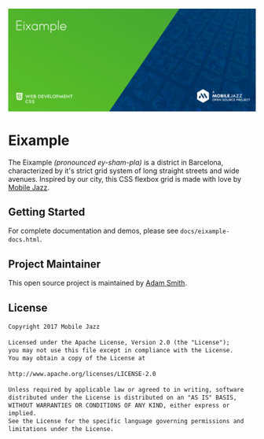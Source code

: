 ![](https://raw.githubusercontent.com/mobilejazz/metadata/master/images/banners/mobile-jazz-eixample.png)

# Eixample

The Eixample *(pronounced ey-sham-pla)* is a district in Barcelona, characterized by it's strict grid system of long straight streets and wide avenues. Inspired by our city, this CSS flexbox grid is made with love by [Mobile Jazz](https://www.mobilejazz.com/).

## Getting Started

For complete documentation and demos, please see `docs/eixample-docs.html`.

## Project Maintainer

This open source project is maintained by [Adam Smith](https://github.com/adchsm).

## License

    Copyright 2017 Mobile Jazz

    Licensed under the Apache License, Version 2.0 (the "License");
    you may not use this file except in compliance with the License.
    You may obtain a copy of the License at

    http://www.apache.org/licenses/LICENSE-2.0

    Unless required by applicable law or agreed to in writing, software
    distributed under the License is distributed on an "AS IS" BASIS,
    WITHOUT WARRANTIES OR CONDITIONS OF ANY KIND, either express or implied.
    See the License for the specific language governing permissions and
    limitations under the License.
